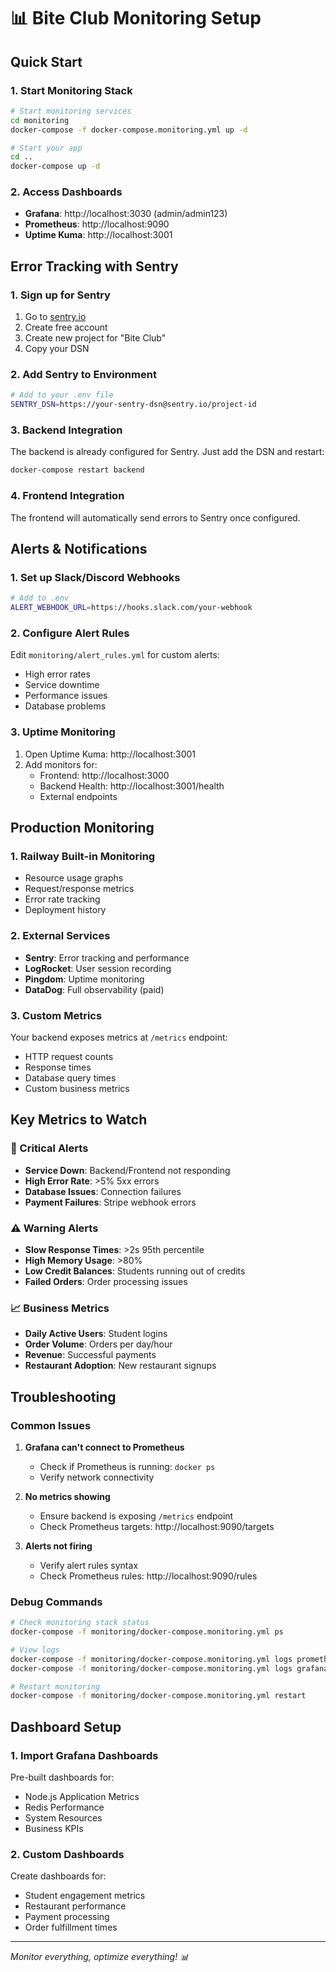 # 📊 Bite Club Monitoring Setup

## Quick Start

### 1. Start Monitoring Stack
```bash
# Start monitoring services
cd monitoring
docker-compose -f docker-compose.monitoring.yml up -d

# Start your app
cd ..
docker-compose up -d
```

### 2. Access Dashboards
- **Grafana**: http://localhost:3030 (admin/admin123)
- **Prometheus**: http://localhost:9090
- **Uptime Kuma**: http://localhost:3001

## Error Tracking with Sentry

### 1. Sign up for Sentry
1. Go to [sentry.io](https://sentry.io)
2. Create free account
3. Create new project for "Bite Club"
4. Copy your DSN

### 2. Add Sentry to Environment
```bash
# Add to your .env file
SENTRY_DSN=https://your-sentry-dsn@sentry.io/project-id
```

### 3. Backend Integration
The backend is already configured for Sentry. Just add the DSN and restart:
```bash
docker-compose restart backend
```

### 4. Frontend Integration  
The frontend will automatically send errors to Sentry once configured.

## Alerts & Notifications

### 1. Set up Slack/Discord Webhooks
```bash
# Add to .env
ALERT_WEBHOOK_URL=https://hooks.slack.com/your-webhook
```

### 2. Configure Alert Rules
Edit `monitoring/alert_rules.yml` for custom alerts:
- High error rates
- Service downtime
- Performance issues
- Database problems

### 3. Uptime Monitoring
1. Open Uptime Kuma: http://localhost:3001
2. Add monitors for:
   - Frontend: http://localhost:3000
   - Backend Health: http://localhost:3001/health
   - External endpoints

## Production Monitoring

### 1. Railway Built-in Monitoring
- Resource usage graphs
- Request/response metrics
- Error rate tracking
- Deployment history

### 2. External Services
- **Sentry**: Error tracking and performance
- **LogRocket**: User session recording
- **Pingdom**: Uptime monitoring
- **DataDog**: Full observability (paid)

### 3. Custom Metrics
Your backend exposes metrics at `/metrics` endpoint:
- HTTP request counts
- Response times
- Database query times
- Custom business metrics

## Key Metrics to Watch

### 🚨 Critical Alerts
- **Service Down**: Backend/Frontend not responding
- **High Error Rate**: >5% 5xx errors
- **Database Issues**: Connection failures
- **Payment Failures**: Stripe webhook errors

### ⚠️ Warning Alerts  
- **Slow Response Times**: >2s 95th percentile
- **High Memory Usage**: >80%
- **Low Credit Balances**: Students running out of credits
- **Failed Orders**: Order processing issues

### 📈 Business Metrics
- **Daily Active Users**: Student logins
- **Order Volume**: Orders per day/hour
- **Revenue**: Successful payments
- **Restaurant Adoption**: New restaurant signups

## Troubleshooting

### Common Issues
1. **Grafana can't connect to Prometheus**
   - Check if Prometheus is running: `docker ps`
   - Verify network connectivity

2. **No metrics showing**
   - Ensure backend is exposing `/metrics` endpoint
   - Check Prometheus targets: http://localhost:9090/targets

3. **Alerts not firing**
   - Verify alert rules syntax
   - Check Prometheus rules: http://localhost:9090/rules

### Debug Commands
```bash
# Check monitoring stack status
docker-compose -f monitoring/docker-compose.monitoring.yml ps

# View logs
docker-compose -f monitoring/docker-compose.monitoring.yml logs prometheus
docker-compose -f monitoring/docker-compose.monitoring.yml logs grafana

# Restart monitoring
docker-compose -f monitoring/docker-compose.monitoring.yml restart
```

## Dashboard Setup

### 1. Import Grafana Dashboards
Pre-built dashboards for:
- Node.js Application Metrics
- Redis Performance
- System Resources
- Business KPIs

### 2. Custom Dashboards
Create dashboards for:
- Student engagement metrics
- Restaurant performance
- Payment processing
- Order fulfillment times

---
*Monitor everything, optimize everything! 📊*